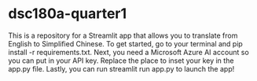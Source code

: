 # dsc180a-quarter1
This is a repository for a Streamlit app that allows you to translate from English to Simplified Chinese. To get started, go to your terminal and pip install -r requirements.txt. Next, you need a Microsoft Azure AI account so you can put in your API key. Replace the place to inset your key in the app.py file. Lastly, you can run streamlit run app.py to launch the app! 